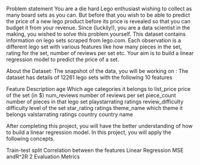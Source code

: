 Problem statement
You are a die hard Lego enthusiast wishing to collect as many board sets as you can. But before that you wish to be able to predict the price of a new lego product before its price is revealed so that you can budget it from your revenue. Since (luckily!), you are a data scientist in the making, you wished to solve this problem yourself. This dataset contains information on lego sets scraped from lego.com. Each observation is a different lego set with various features like how many pieces in the set, rating for the set, number of reviews per set etc. Your aim is to build a linear regression model to predict the price of a set.

About the Dataset:
The snapshot of the data, you will be working on :
The dataset has details of 12261 lego sets with the following 10 features

Feature	Description
age	Which age categories it belongs to
list_price	price of the set (in $)
num_reviews	number of reviews per set
piece_count	number of pieces in that lego set
playstarrating	ratings
review_difficulty	difficulty level of the set
star_rating	ratings
theme_name	which theme it belongs
valstarrating	ratings
country	country name

After completing this project, you will have the better understanding of how to build a linear regression model. In this project, you will apply the following concepts.

Train-test split
Correlation between the features
Linear Regression
MSE andR^2R 
2
 Evaluation Metrics